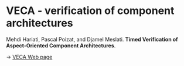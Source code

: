 # VECA - verification of component architectures

Mehdi Hariati, Pascal Poizat, and Djamel Meslati. **Timed Verification of Aspect-Oriented Component Architectures**. <!-- *submitted*., x(x) :xxx–xxx, 20xx.-->

-> [VECA Web page](https://pascalpoizat.github.io/veca-web/)
